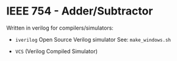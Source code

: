 IEEE 754 - Adder/Subtractor
===========================

Written in verilog for compilers/simulators:

* `iverilog` Open Source Verilog simulator
    See: `make_windows.sh`

* `VCS` (Verilog Compiled Simulator)

